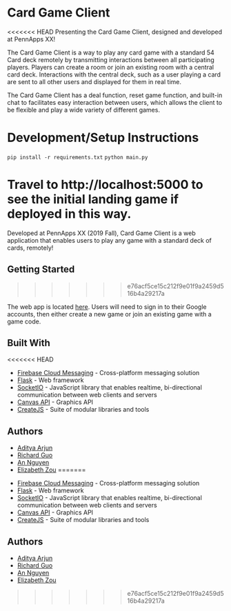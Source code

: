 # Card Game Client

<<<<<<< HEAD
Presenting the Card Game Client, designed and developed at PennApps XX!

The Card Game Client is a way to play any card game with a standard 54 Card deck remotely by transmitting interactions between all participating players. Players can create a room or join an existing room with a central card deck. Interactions with the central deck, such as a user playing a card are sent to all other users and displayed for them in real time.

The Card Game Client has a deal function, reset game function, and built-in chat to facilitates easy interaction between users, which allows the client to be flexible and play a wide variety of different games.

# Development/Setup Instructions

`pip install -r requirements.txt`
`python main.py`

Travel to http://localhost:5000 to see the initial landing game if deployed in this way.
=======
Developed at PennApps XX (2019 Fall), Card Game Client is a web application that enables users to play any game with a standard deck of cards, remotely!

## Getting Started
>>>>>>> e76acf5ce15c212f9e01f9a2459d516b4a29217a

The web app is located [here](https://amazing-ripple-252305.appspot.com). Users will need to sign in to their Google accounts, then either create a new game or join an existing game with a game code.

## Built With

<<<<<<< HEAD
- [Firebase Cloud Messaging](https://firebase.google.com/docs/cloud-messaging) - Cross-platform messaging solution
- [Flask](https://palletsprojects.com/p/flask/) - Web framework
- [SocketIO](https://socket.io/) - JavaScript library that enables realtime, bi-directional communication between web clients and servers
- [Canvas API](https://developer.mozilla.org/en-US/docs/Web/API/Canvas_API) - Graphics API
- [CreateJS](https://createjs.com/) - Suite of modular libraries and tools

## Authors

- [Aditya Arjun](https://github.com/aditya-arjun)
- [Richard Guo](https://github.com/richardg999)
- [An Nguyen](https://github.com/aqn180001)
- [Elizabeth Zou](https://github.com/wflms20110333)
=======
* [Firebase Cloud Messaging](https://firebase.google.com/docs/cloud-messaging) - Cross-platform messaging solution
* [Flask](https://palletsprojects.com/p/flask/) - Web framework
* [SocketIO](https://socket.io/) - JavaScript library that enables realtime, bi-directional communication between web clients and servers
* [Canvas API](https://developer.mozilla.org/en-US/docs/Web/API/Canvas_API) - Graphics API
* [CreateJS](https://createjs.com/) - Suite of modular libraries and tools

## Authors

* [Aditya Arjun](https://github.com/aditya-arjun)
* [Richard Guo](https://github.com/richardg999)
* [An Nguyen](https://github.com/aqn180001)
* [Elizabeth Zou](https://github.com/wflms20110333)
>>>>>>> e76acf5ce15c212f9e01f9a2459d516b4a29217a
